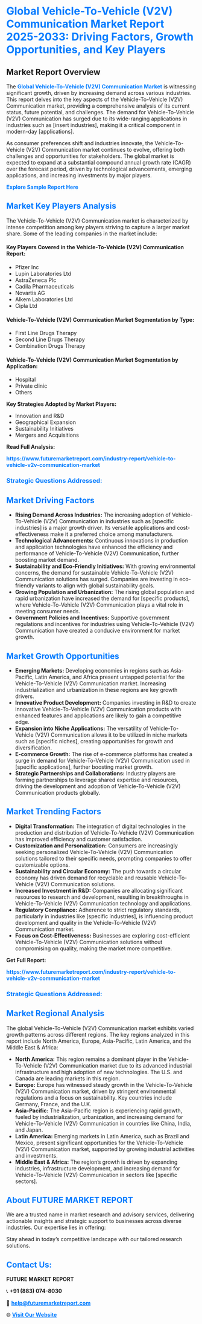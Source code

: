 <h1 style="color: #007BFF;">Global Vehicle-To-Vehicle (V2V) Communication Market Report 2025-2033: Driving Factors, Growth Opportunities, and Key Players</h1>

<section id="overview">
<h2>Market Report Overview</h2>
<p>The <a href="https://www.futuremarketreport.com/industry-report/vehicle-to-vehicle-v2v-communication-market" style="color: #007BFF; text-decoration: none;"><strong>Global Vehicle-To-Vehicle (V2V) Communication Market</strong></a> is witnessing significant growth, driven by increasing demand across various industries. This report delves into the key aspects of the Vehicle-To-Vehicle (V2V) Communication market, providing a comprehensive analysis of its current status, future potential, and challenges. The demand for Vehicle-To-Vehicle (V2V) Communication has surged due to its wide-ranging applications in industries such as [insert industries], making it a critical component in modern-day [applications].</p>
<p>As consumer preferences shift and industries innovate, the Vehicle-To-Vehicle (V2V) Communication market continues to evolve, offering both challenges and opportunities for stakeholders. The global market is expected to expand at a substantial compound annual growth rate (CAGR) over the forecast period, driven by technological advancements, emerging applications, and increasing investments by major players.</p>
</section>

<section id="overview">
<p><a href="https://www.futuremarketreport.com/request-sample/reportId=37563" style="color: #007BFF; text-decoration: none;"><strong>Explore Sample Report Here</strong></a></p>
</section>

<section id="key-players">
<h2 style="color: #007BFF;">Market Key Players Analysis</h2>
<p>The Vehicle-To-Vehicle (V2V) Communication market is characterized by intense competition among key players striving to capture a larger market share. Some of the leading companies in the market include:</p>
<h4>Key Players Covered in the Vehicle-To-Vehicle (V2V) Communication Report:</h4>
<ul><li>Pfizer Inc</li><li>Lupin Laboratories Ltd</li><li>AstraZeneca Plc</li><li>Cadila Pharmaceuticals</li><li>Novartis AG</li><li>Alkem Laboratories Ltd</li><li>Cipla Ltd</li></ul>
<h4>Vehicle-To-Vehicle (V2V) Communication Market Segmentation by Type:</h4>
<ul><li>First Line Drugs Therapy</li><li>Second Line Drugs Therapy</li><li>Combination Drugs Therapy</li></ul>

<h4>Vehicle-To-Vehicle (V2V) Communication Market Segmentation by Application:</h4>
<ul><li>Hospital</li><li>Private clinic</li><li>Others</li></ul>
<p><strong>Key Strategies Adopted by Market Players:</strong></p>
<ul>
<li>Innovation and R&D</li>
<li>Geographical Expansion</li>
<li>Sustainability Initiatives</li>
<li>Mergers and Acquisitions</li>
</ul>
</section>

<section>
<p><strong>Read Full Analysis: </strong></p><a href="https://www.futuremarketreport.com/industry-report/vehicle-to-vehicle-v2v-communication-market" style="color: #007BFF; text-decoration: none;"><strong>https://www.futuremarketreport.com/industry-report/vehicle-to-vehicle-v2v-communication-market</strong></a>
<h3 style="color: #007BFF;">Strategic Questions Addressed:</h3>
</section>

<section id="driving-factors">
<h2 style="color: #007BFF;">Market Driving Factors</h2>
<ul>
<li><strong>Rising Demand Across Industries:</strong> The increasing adoption of Vehicle-To-Vehicle (V2V) Communication in industries such as [specific industries] is a major growth driver. Its versatile applications and cost-effectiveness make it a preferred choice among manufacturers.</li>
<li><strong>Technological Advancements:</strong> Continuous innovations in production and application technologies have enhanced the efficiency and performance of Vehicle-To-Vehicle (V2V) Communication, further boosting market demand.</li>
<li><strong>Sustainability and Eco-Friendly Initiatives:</strong> With growing environmental concerns, the demand for sustainable Vehicle-To-Vehicle (V2V) Communication solutions has surged. Companies are investing in eco-friendly variants to align with global sustainability goals.</li>
<li><strong>Growing Population and Urbanization:</strong> The rising global population and rapid urbanization have increased the demand for [specific products], where Vehicle-To-Vehicle (V2V) Communication plays a vital role in meeting consumer needs.</li>
<li><strong>Government Policies and Incentives:</strong> Supportive government regulations and incentives for industries using Vehicle-To-Vehicle (V2V) Communication have created a conducive environment for market growth.</li>
</ul>
</section>

<section id="growth-opportunities">
<h2 style="color: #007BFF;">Market Growth Opportunities</h2>
<ul>
<li><strong>Emerging Markets:</strong> Developing economies in regions such as Asia-Pacific, Latin America, and Africa present untapped potential for the Vehicle-To-Vehicle (V2V) Communication market. Increasing industrialization and urbanization in these regions are key growth drivers.</li>
<li><strong>Innovative Product Development:</strong> Companies investing in R&D to create innovative Vehicle-To-Vehicle (V2V) Communication products with enhanced features and applications are likely to gain a competitive edge.</li>
<li><strong>Expansion into Niche Applications:</strong> The versatility of Vehicle-To-Vehicle (V2V) Communication allows it to be utilized in niche markets such as [specific niches], creating opportunities for growth and diversification.</li>
<li><strong>E-commerce Growth:</strong> The rise of e-commerce platforms has created a surge in demand for Vehicle-To-Vehicle (V2V) Communication used in [specific applications], further boosting market growth.</li>
<li><strong>Strategic Partnerships and Collaborations:</strong> Industry players are forming partnerships to leverage shared expertise and resources, driving the development and adoption of Vehicle-To-Vehicle (V2V) Communication products globally.</li>
</ul>
</section>

<section id="trending-factors">
<h2 style="color: #007BFF;">Market Trending Factors</h2>
<ul>
<li><strong>Digital Transformation:</strong> The integration of digital technologies in the production and distribution of Vehicle-To-Vehicle (V2V) Communication has improved efficiency and customer satisfaction.</li>
<li><strong>Customization and Personalization:</strong> Consumers are increasingly seeking personalized Vehicle-To-Vehicle (V2V) Communication solutions tailored to their specific needs, prompting companies to offer customizable options.</li>
<li><strong>Sustainability and Circular Economy:</strong> The push towards a circular economy has driven demand for recyclable and reusable Vehicle-To-Vehicle (V2V) Communication solutions.</li>
<li><strong>Increased Investment in R&D:</strong> Companies are allocating significant resources to research and development, resulting in breakthroughs in Vehicle-To-Vehicle (V2V) Communication technology and applications.</li>
<li><strong>Regulatory Compliance:</strong> Adherence to strict regulatory standards, particularly in industries like [specific industries], is influencing product development and quality in the Vehicle-To-Vehicle (V2V) Communication market.</li>
<li><strong>Focus on Cost-Effectiveness:</strong> Businesses are exploring cost-efficient Vehicle-To-Vehicle (V2V) Communication solutions without compromising on quality, making the market more competitive.</li>
</ul>
</section>

<section>
<p><strong>Get Full Report: </strong></p><a href="https://www.futuremarketreport.com/industry-report/vehicle-to-vehicle-v2v-communication-market" style="color: #007BFF; text-decoration: none;"><strong>https://www.futuremarketreport.com/industry-report/vehicle-to-vehicle-v2v-communication-market</strong></a>
<h3 style="color: #007BFF;">Strategic Questions Addressed:</h3>
</section>


<section id="regional-analysis">
<h2 style="color: #007BFF;">Market Regional Analysis</h2>
<p>The global Vehicle-To-Vehicle (V2V) Communication market exhibits varied growth patterns across different regions. The key regions analyzed in this report include North America, Europe, Asia-Pacific, Latin America, and the Middle East & Africa:</p>
<ul>
<li><strong>North America:</strong> This region remains a dominant player in the Vehicle-To-Vehicle (V2V) Communication market due to its advanced industrial infrastructure and high adoption of new technologies. The U.S. and Canada are leading markets in this region.</li>
<li><strong>Europe:</strong> Europe has witnessed steady growth in the Vehicle-To-Vehicle (V2V) Communication market, driven by stringent environmental regulations and a focus on sustainability. Key countries include Germany, France, and the U.K.</li>
<li><strong>Asia-Pacific:</strong> The Asia-Pacific region is experiencing rapid growth, fueled by industrialization, urbanization, and increasing demand for Vehicle-To-Vehicle (V2V) Communication in countries like China, India, and Japan.</li>
<li><strong>Latin America:</strong> Emerging markets in Latin America, such as Brazil and Mexico, present significant opportunities for the Vehicle-To-Vehicle (V2V) Communication market, supported by growing industrial activities and investments.</li>
<li><strong>Middle East & Africa:</strong> The region’s growth is driven by expanding industries, infrastructure development, and increasing demand for Vehicle-To-Vehicle (V2V) Communication in sectors like [specific sectors].</li>
</ul>
</section>

<footer>
<h2 style="color: #007BFF;">About FUTURE MARKET REPORT</h2>
<p>We are a trusted name in market research and advisory services, delivering actionable insights and strategic support to businesses across diverse industries. Our expertise lies in offering:</p>

<p>Stay ahead in today’s competitive landscape with our tailored research solutions.</p>

<h2 style="color: #007BFF;">Contact Us:</h2>
<p><strong>FUTURE MARKET REPORT</strong></p>
<p>📞 <strong>+91 (883) 074-8030</strong></p>
<p>📧 <strong><a href="mailto:help@futuremarketreport.com" style="color: #007BFF;">help@futuremarketreport.com</a></strong></p>
<p>🌐 <strong><a href="https://www.futuremarketreport.com/" style="color: #007BFF;">Visit Our Website</a></strong></p>
</footer>